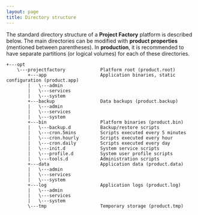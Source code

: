 ```yaml
---
layout: page
title: Directory structure
---
```


The standard directory structure of a **Project Factory** platform is described below.
The main directories can be modified with **product properties** (mentioned between parentheses).
In **production**, it is recommended to have separate partitions (or logical volumes) for each of these directories.

    +---opt
        \---projectfactory             Platform root (product.root)
            +---app                    Application binaries, static configuration (product.app)
            |   \---admin
            |   \---services
            |   \---system
            +---backup                 Data backups (product.backup)
            |   \---admin
            |   \---services
            |   \---system
            +---bin                    Platform binaries (product.bin)
            |   \---backup.d           Backup/restore scripts
            |   \---cron.5mins         Scripts executed every 5 minutes
            |   \---cron.hourly        Scripts executed every hour
            |   \---cron.daily         Scripts executed every day
            |   \---init.d             System service scripts
            |   \---profile.d          System user profile scripts
            |   \---tools.d            Administration scripts
            +---data                   Application data (product.data)
            |   \---admin
            |   \---services
            |   \---system
            +---log                    Application logs (product.log)
            |   \---admin
            |   \---services
            |   \---system
            \---tmp                    Temporary storage (product.tmp)

